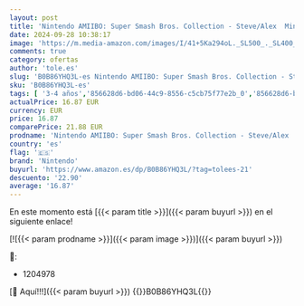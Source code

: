 ```yaml
---
layout: post
title: 'Nintendo AMIIBO: Super Smash Bros. Collection - Steve/Alex  Minecraft  - No. 89  Double Pack   Multi '
date: 2024-09-28 10:38:17
image: 'https://m.media-amazon.com/images/I/41+5Ka294oL._SL500_._SL400_.jpg'
comments: true
category: ofertas
author: 'tole.es'
slug: 'B0B86YHQ3L-es Nintendo AMIIBO: Super Smash Bros. Collection - Steve/Alex...'
sku: 'B0B86YHQ3L-es'
tags: [ '3-4 años','856628d6-bd06-44c9-8556-c5cb75f77e2b_0','856628d6-bd06-44c9-8556-c5cb75f77e2b_3601','856628d6-bd06-44c9-8556-c5cb75f77e2b_5101','856628d6-bd06-44c9-8556-c5cb75f77e2b_7601','856628d6-bd06-44c9-8556-c5cb75f77e2b_9501','Arborist Merchandising Root','Electrónica','Hardware y juegos para Nintendo Switch','Juegos para Nintendo Switch','Juguetes','Juguetes electrónicos','Juguetes y juegos','Nintendo Switch - Productos destacados','Outlet Videojuegos','Radiocomunicación','Self Service','Special Features Stores','Tienda Nintendo 2017','Videojuegos','Videojuegos más esperados','Videojuegos para niños','b6d17eda-2c26-45ed-a098-453a9f96e839_0','b6d17eda-2c26-45ed-a098-453a9f96e839_1801','nintendo','🇪🇸', ]
actualPrice: 16.87 EUR
currency: EUR
price: 16.87
comparePrice: 21.88 EUR
prodname: 'Nintendo AMIIBO: Super Smash Bros. Collection - Steve/Alex  Minecraft  - No. 89  Double Pack   Multi '
country: 'es'
flag: '🇪🇸'
brand: 'Nintendo'
buyurl: 'https://www.amazon.es/dp/B0B86YHQ3L/?tag=tolees-21'
descuento: '22.90'
average: '16.87'
---
```


En este momento está [{{< param title >}}]({{< param buyurl >}}) en el siguiente enlace!

[![{{< param prodname >}}]({{< param image >}})]({{< param buyurl >}})

🔎:

- 1204978

[🛒 Aquí!!!]({{< param buyurl >}})
{{<world>}}B0B86YHQ3L{{</world>}}
